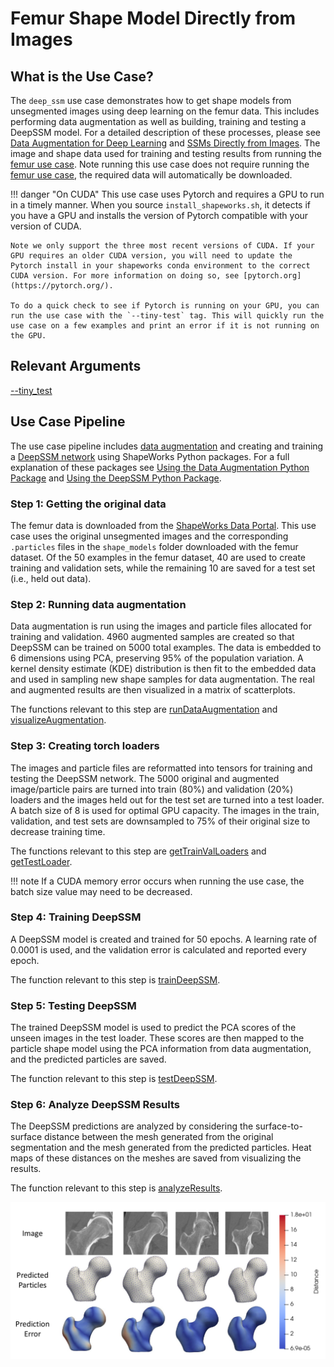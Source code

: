 # Femur Shape Model Directly from Images

## What is the Use Case? 
The `deep_ssm` use case demonstrates how to get shape models from unsegmented images using deep learning on the femur data. This includes performing data augmentation as well as building, training and testing a DeepSSM model. For a detailed description of these processes, please see [Data Augmentation for Deep Learning](../../deep-learning/data-augmentation.md) and [SSMs Directly from Images](../../deep-learning/deep-ssm.md). The image and shape data used for training and testing results from running the [femur use case](../mesh-based/femur.md). Note running this use case does not require running the [femur use case](../mesh-based/femur.md), the required data will automatically be downloaded.

!!! danger "On CUDA"
    This use case uses Pytorch and requires a GPU to run in a timely manner. When you source `install_shapeworks.sh`, it detects if you have a GPU and installs the version of Pytorch compatible with your version of CUDA. 
    
    Note we only support the three most recent versions of CUDA. If your GPU requires an older CUDA version, you will need to update the Pytorch install in your shapeworks conda environment to the correct CUDA version. For more information on doing so, see [pytorch.org](https://pytorch.org/). 
    
    To do a quick check to see if Pytorch is running on your GPU, you can run the use case with the `--tiny-test` tag. This will quickly run the use case on a few examples and print an error if it is not running on the GPU.

## Relevant Arguments
[--tiny_test](../use-cases.md#-tiny_test)

## Use Case Pipeline

The use case pipeline includes [data augmentation](../../deep-learning/data-augmentation.md) and creating and training a [DeepSSM network](../../deep-learning/deep-ssm.md) using ShapeWorks Python packages. For a full explanation of these packages see [Using the Data Augmentation Python Package](../../deep-learning/data-augmentation.md#Using-the-Data-Augmentation-Package) and [Using the DeepSSM Python Package](../../deep-learning/deep-ssm.md#Using-the-DeepSSM-Python-Package).

### Step 1: Getting the original data

The femur data is downloaded from the [ShapeWorks Data Portal](https://girder.shapeworks-cloud.org). This use case uses the original unsegmented images and the corresponding `.particles` files in the `shape_models` folder downloaded with the femur dataset. Of the 50 examples in the femur dataset, 40 are used to create training and validation sets, while the remaining 10 are saved for a test set (i.e., held out data).

### Step 2: Running data augmentation
Data augmentation is run using the images and particle files allocated for training and validation. 4960 augmented samples are created so that DeepSSM can be trained on 5000 total examples. The data is embedded to 6 dimensions using PCA, preserving 95% of the population variation. A kernel density estimate (KDE) distribution is then fit to the embedded data and used in sampling new shape samples for data augmentation. The real and augmented results are then visualized in a matrix of scatterplots.

The functions relevant to this step are [runDataAugmentation](../../deep-learning/data-augmentation.md#Running-Data-Augmentation) and [visualizeAugmentation](../../deep-learning/data-augmentation.md#Visualizing-Data-Augmentation).

### Step 3: Creating torch loaders
The images and particle files are reformatted into tensors for training and testing the DeepSSM network. The 5000 original and augmented image/particle pairs are turned into train (80%) and validation (20%) loaders and the images held out for the test set are turned into a test loader. A batch size of 8 is used for optimal GPU capacity. The images in the train, validation, and test sets are downsampled to 75% of their original size to decrease training time.

The functions relevant to this step are [getTrainValLoaders](../../deep-learning/deep-ssm.md#Get-train-and-validation-torch-loaders) and [getTestLoader](../../deep-learning/deep-ssm.md#Get-test-torch-loader).

!!! note 
    If a CUDA memory error occurs when running the use case, the batch size value may need to be decreased. 

### Step 4: Training DeepSSM 
A DeepSSM model is created and trained for 50 epochs. A learning rate of 0.0001 is used, and the validation error is calculated and reported every epoch.

The function relevant to this step is [trainDeepSSM](../../deep-learning/deep-ssm.md#Train-DeepSSM).

### Step 5: Testing DeepSSM
The trained DeepSSM model is used to predict the PCA scores of the unseen images in the test loader. These scores are then mapped to the particle shape model using the PCA information from data augmentation, and the predicted particles are saved.

The function relevant to this step is [testDeepSSM](../../deep-learning/deep-ssm.md#Test-DeepSSM).

### Step 6: Analyze DeepSSM Results
The DeepSSM predictions are analyzed by considering the surface-to-surface distance between the mesh generated from the original segmentation and the mesh generated from the predicted particles. Heat maps of these distances on the meshes are saved from visualizing the results.

The function relevant to this step is [analyzeResults](../../deep-learning/deep-ssm.md#Analyze-Results).

![DeepSSM Results](../../img/deep-learning/DeepSSMResults.png)
